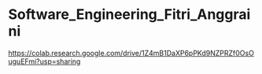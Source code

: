 # Software_Engineering_Fitri_Anggraini
https://colab.research.google.com/drive/1Z4mB1DaXP6pPKd9NZPRZf0OsOuguEFmi?usp=sharing
